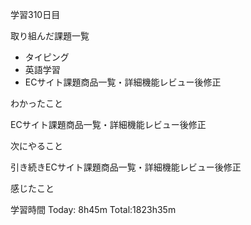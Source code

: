 学習310日目

取り組んだ課題一覧

- タイピング
- 英語学習
- ECサイト課題商品一覧・詳細機能レビュー後修正

わかったこと

ECサイト課題商品一覧・詳細機能レビュー後修正

次にやること

引き続きECサイト課題商品一覧・詳細機能レビュー後修正

感じたこと

学習時間 Today: 8h45m Total:1823h35m
